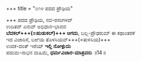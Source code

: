 +++
title = "೦೧೪ ಪದದ ಪ್ರೌಢಿಯ"

+++
ಪದದ ಪ್ರೌಢಿಯ, ನವ-ರಸಂಗಳವ್  
ಉದಿತವ್ ಎನುವ್ ಅಭಿಧಾನ-ಭಾವವ  
**ಬೆದಕಲ್+++(=ಹುಡುಕಲ್)+++ ಆಗದು**, ಬಲ್ಲ-ಪ್ರೌಢರುಮ್ ಈ ಕಥಾಂತರಕೆ  
ಇದ ವಿಚಾರಿಸೆ, ಬಱಿಯ ತೊಳಸಿಯವ್+++(=ತುಳಸಿಯ)+++  
ಉದಕ-ದಂತ್ ಇರೆಯ್ **ಇಲ್ಲಿ ನೋಳ್ಪುದು**  
ಪದುಮ-ನಾಭನ ಮಹಿಮೆ, **ಧರ್ಮವಿಚಾರ-ಮಾತ್ರವನು**     ॥14॥